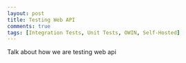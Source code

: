 ```yaml
---
layout: post
title: Testing Web API
comments: true
tags: [Integration Tests, Unit Tests, OWIN, Self-Hosted]
---
```


Talk about how we are testing web api